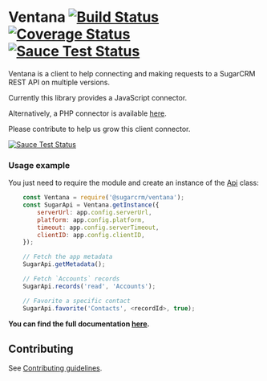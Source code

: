 # Ventana [![Build Status](https://travis-ci.org/sugarcrm/ventana.svg?branch=master)](https://travis-ci.org/sugarcrm/ventana) [![Coverage Status](https://coveralls.io/repos/github/sugarcrm/ventana/badge.svg?branch=master)](https://coveralls.io/github/sugarcrm/ventana?branch=master) [![Sauce Test Status](https://saucelabs.com/buildstatus/hackers-sugarcrm)](https://saucelabs.com/u/hackers-sugarcrm)

Ventana is a client to help connecting and making requests to a SugarCRM REST
API on multiple versions.

Currently this library provides a JavaScript connector.

Alternatively, a PHP connector is available [here](https://github.com/sugarcrm/rest-php-client).

Please contribute to help us grow this client connector.

[![Sauce Test Status](https://saucelabs.com/browser-matrix/hackers-sugarcrm.svg)](https://saucelabs.com/u/hackers-sugarcrm)

### Usage example
You just need to require the module and create an instance of the [Api](https://sugarcrm.github.io/ventana/Api.html) class:

```js
    const Ventana = require('@sugarcrm/ventana');
    const SugarApi = Ventana.getInstance({
        serverUrl: app.config.serverUrl,
        platform: app.config.platform,
        timeout: app.config.serverTimeout,
        clientID: app.config.clientID,
    });

    // Fetch the app metadata
    SugarApi.getMetadata();

    // Fetch `Accounts` records
    SugarApi.records('read', 'Accounts');

    // Favorite a specific contact
    SugarApi.favorite('Contacts', <recordId>, true);
```

**You can find the full documentation [here](https://sugarcrm.github.io/ventana/).**

## Contributing

See [Contributing guidelines](CONTRIBUTING.md).
